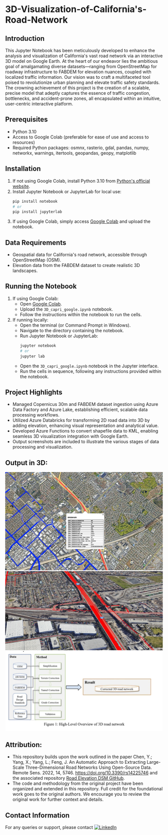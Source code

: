 # 3D-Visualization-of-California's-Road-Network

## Introduction
This Jupyter Notebook has been meticulously developed to enhance the analysis and visualization of California's vast road network via an interactive 3D model on Google Earth. At the heart of our endeavor lies the ambitious goal of amalgamating diverse datasets—ranging from OpenStreetMap for roadway infrastructure to FABDEM for elevation nuances, coupled with localized traffic information. Our vision was to craft a multifaceted tool poised to revolutionize urban planning and elevate traffic safety standards. The crowning achievement of this project is the creation of a scalable, precise model that adeptly captures the essence of traffic congestion, bottlenecks, and accident-prone zones, all encapsulated within an intuitive, user-centric interactive platform.

## Prerequisites
- Python 3.10
- Access to Google Colab (preferable for ease of use and access to resources)
- Required Python packages: osmnx, rasterio, gdal, pandas, numpy, networkx, warnings, itertools, geopandas, geopy, matplotlib

## Installation
1. If not using Google Colab, install Python 3.10 from [Python's official website](https://www.python.org/downloads/).
2. Install Jupyter Notebook or JupyterLab for local use:
   ```bash
   pip install notebook
   # or
   pip install jupyterlab
   ```
3. If using Google Colab, simply access [Google Colab](https://colab.research.google.com/) and upload the notebook.

## Data Requirements
- Geospatial data for California's road network, accessible through OpenStreetMap (OSM).
- Elevation data from the FABDEM dataset to create realistic 3D landscapes.

## Running the Notebook
1. If using Google Colab:
   - Open [Google Colab](https://colab.research.google.com/).
   - Upload the `3D_capri_google.ipynb` notebook.
   - Follow the instructions within the notebook to run the cells.
2. If running locally:
   - Open the terminal (or Command Prompt in Windows).
   - Navigate to the directory containing the notebook.
   - Run Jupyter Notebook or JupyterLab:
     ```bash
     jupyter notebook
     # or
     jupyter lab
     ```
   - Open the `3D_capri_google.ipynb` notebook in the Jupyter interface.
   - Run the cells in sequence, following any instructions provided within the notebook.

## Project Highlights
- Managed Copernicus 30m and FABDEM dataset ingestion using Azure Data Factory and Azure Lake, establishing efficient, scalable data processing workflows.
- Utilized Azure Databricks for transforming 2D road data into 3D by adding elevation, enhancing visual representation and analytical value.
- Developed Azure Functions to convert shapefile data to KML, enabling seamless 3D visualization integration with Google Earth.
- Output screenshots are included to illustrate the various stages of data processing and visualization.

## Output in 3D:
![White lines denote traffic congestion, Blue denotes road network](https://github.com/AnishmMore/3D-Visualization-of-California-s-Road-Network/blob/main/img1.jpeg)
![3D google earth view](https://github.com/AnishmMore/3D-Visualization-of-California-s-Road-Network/blob/main/img2.jpeg)
![Architecture](https://github.com/AnishmMore/3D-Visualization-of-California-s-Road-Network/blob/main/archi.jpeg)

## Attribution:
- This repository builds upon the work outlined in the paper Chen, Y.; Yang, X.; Yang, L.; Feng, J. An Automatic Approach to Extracting Large-Scale Three-Dimensional Road Networks Using Open-Source Data. Remote Sens. 2022, 14, 5746. https://doi.org/10.3390/rs14225746 and the associated repository [Road Elevation DSM GitHub](https://github.com/CubicsYang/Road_Elevation_DSM/).
- The code and methodology from the original project have been organized and extended in this repository. Full credit for the foundational work goes to the original authors. We encourage you to review the original work for further context and details.


## Contact Information
For any queries or support, please contact [![LinkedIn](https://img.shields.io/badge/LinkedIn-blue?style=flat&logo=linkedin&logoColor=white)](https://www.linkedin.com/in/anish-more99/)
